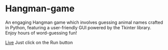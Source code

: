# Hangman-game
An engaging Hangman game which involves guessing animal names crafted in Python, featuring a user-friendly GUI powered by the Tkinter library. Enjoy hours of word-guessing fun!

[Live](https://create.withcode.uk/python/CHn)
Just click on the Run button
